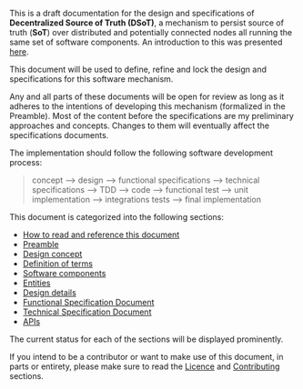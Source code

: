 This is a draft documentation for the design and specifications of **Decentralized Source of Truth (DSoT)**, a mechanism to persist source of truth (**SoT**) over distributed and potentially connected nodes all running the same set of software components. An introduction to this was presented [here](https://satyarat.github.io/home).

This document will be used to define, refine and lock the design and specifications for this software mechanism.

Any and all parts of these documents will be open for review as long as it adheres to the intentions of developing this mechanism (formalized in the Preamble). Most of the content before the specifications are my preliminary approaches and concepts. Changes to them will eventually affect the specifications documents.

The implementation should follow the following software development process:
> concept –> design –> functional specifications –> technical specifications –> TDD –> code –> functional test –> unit implementation –> integrations tests –> final implementation

This document is categorized into the following sections:

- [How to read and reference this document][reref]
- [Preamble][preamble]
- [Design concept][dc]
- [Definition of terms][dot]
- [Software components][sc]
- [Entities][ent]
- [Design details][dt]
- [Functional Specification Document][fsd]
- [Technical Specification Document][tsd]
- [APIs][api]

The current status for each of the sections will be displayed prominently.

If you intend to be a contributor or want to make use of this document, in parts or entirety, please make sure to read the [Licence][licence] and [Contributing][contributing] sections.

[reref]: How-to-read-and-reference-this-document.md
[preamble]: Preamble.md
[dc]: Design-Concept.md
[dot]: Definition-of-Terms.md
[sc]: Software-Components.md
[ent]: Entities.md
[dt]: Design-Details.md
[fsd]: fsd/Functional-Specification-Document.md
[tsd]: tsd/Technical-Specification-Document.md
[api]: apis/API.md
[licence]: Licence.md "Satyarat documentation license"
[contributing]: Contributing.md "Satyarat contributing guide"

